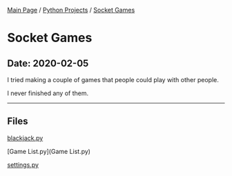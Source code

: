 [Main Page](/) / [Python Projects](/python) / [Socket Games](/python/2020-01-17_Spam_Click)

# Socket Games

## Date: 2020-02-05

I tried making a couple of games that people could play with other people.

I never finished any of them.

-----

## Files

[blackjack.py](blackjack.py)

[Game List.py](Game List.py)

[settings.py](settings.py)